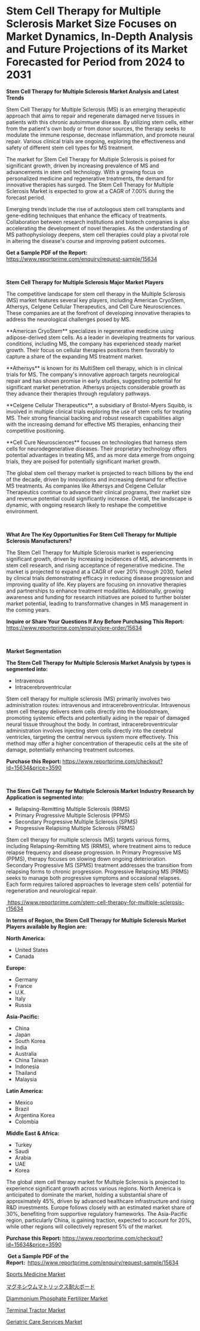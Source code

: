 <p><h1>Stem Cell Therapy for Multiple Sclerosis Market Size Focuses on Market Dynamics, In-Depth Analysis and Future Projections of its Market Forecasted for Period from 2024 to 2031</h1></p><p><strong>Stem Cell Therapy for Multiple Sclerosis Market Analysis and Latest Trends</strong></p>
<p><p>Stem Cell Therapy for Multiple Sclerosis (MS) is an emerging therapeutic approach that aims to repair and regenerate damaged nerve tissues in patients with this chronic autoimmune disease. By utilizing stem cells, either from the patient's own body or from donor sources, the therapy seeks to modulate the immune response, decrease inflammation, and promote neural repair. Various clinical trials are ongoing, exploring the effectiveness and safety of different stem cell types for MS treatment.</p><p>The market for Stem Cell Therapy for Multiple Sclerosis is poised for significant growth, driven by increasing prevalence of MS and advancements in stem cell technology. With a growing focus on personalized medicine and regenerative treatments, the demand for innovative therapies has surged. The Stem Cell Therapy for Multiple Sclerosis Market is expected to grow at a CAGR of 7.00% during the forecast period. </p><p>Emerging trends include the rise of autologous stem cell transplants and gene-editing techniques that enhance the efficacy of treatments. Collaboration between research institutions and biotech companies is also accelerating the development of novel therapies. As the understanding of MS pathophysiology deepens, stem cell therapies could play a pivotal role in altering the disease's course and improving patient outcomes.</p></p>
<p><strong>Get a Sample PDF of the Report:&nbsp;</strong> <a href="https://www.reportprime.com/enquiry/request-sample/15634">https://www.reportprime.com/enquiry/request-sample/15634</a></p>
<p>&nbsp;</p>
<p><strong>Stem Cell Therapy for Multiple Sclerosis Major Market Players</strong></p>
<p><p>The competitive landscape for stem cell therapy in the Multiple Sclerosis (MS) market features several key players, including American CryoStem, Athersys, Celgene Cellular Therapeutics, and Cell Cure Neurosciences. These companies are at the forefront of developing innovative therapies to address the neurological challenges posed by MS.</p><p>**American CryoStem** specializes in regenerative medicine using adipose-derived stem cells. As a leader in developing treatments for various conditions, including MS, the company has experienced steady market growth. Their focus on cellular therapies positions them favorably to capture a share of the expanding MS treatment market.</p><p>**Athersys** is known for its MultiStem cell therapy, which is in clinical trials for MS. The company's innovative approach targets neurological repair and has shown promise in early studies, suggesting potential for significant market penetration. Athersys projects considerable growth as they advance their therapies through regulatory pathways.</p><p>**Celgene Cellular Therapeutics**, a subsidiary of Bristol-Myers Squibb, is involved in multiple clinical trials exploring the use of stem cells for treating MS. Their strong financial backing and robust research capabilities align with the increasing demand for effective MS therapies, enhancing their competitive positioning. </p><p>**Cell Cure Neurosciences** focuses on technologies that harness stem cells for neurodegenerative diseases. Their proprietary technology offers potential advantages in treating MS, and as more data emerge from ongoing trials, they are poised for potentially significant market growth.</p><p>The global stem cell therapy market is projected to reach billions by the end of the decade, driven by innovations and increasing demand for effective MS treatments. As companies like Athersys and Celgene Cellular Therapeutics continue to advance their clinical programs, their market size and revenue potential could significantly increase. Overall, the landscape is dynamic, with ongoing research likely to reshape the competitive environment.</p></p>
<p>&nbsp;</p>
<p><strong>What Are The Key Opportunities For Stem Cell Therapy for Multiple Sclerosis Manufacturers?</strong></p>
<p><p>The Stem Cell Therapy for Multiple Sclerosis market is experiencing significant growth, driven by increasing incidences of MS, advancements in stem cell research, and rising acceptance of regenerative medicine. The market is projected to expand at a CAGR of over 20% through 2030, fueled by clinical trials demonstrating efficacy in reducing disease progression and improving quality of life. Key players are focusing on innovative therapies and partnerships to enhance treatment modalities. Additionally, growing awareness and funding for research initiatives are poised to further bolster market potential, leading to transformative changes in MS management in the coming years.</p></p>
<p><strong>Inquire or Share Your Questions If Any Before Purchasing This Report:</strong> <a href="https://www.reportprime.com/enquiry/pre-order/15634">https://www.reportprime.com/enquiry/pre-order/15634</a></p>
<p>&nbsp;</p>
<p><strong>Market Segmentation</strong></p>
<p><strong>The Stem Cell Therapy for Multiple Sclerosis Market Analysis by types is segmented into:</strong></p>
<p><ul><li>Intravenous</li><li>Intracerebroventricular</li></ul></p>
<p><p>Stem cell therapy for multiple sclerosis (MS) primarily involves two administration routes: intravenous and intracerebroventricular. Intravenous stem cell therapy delivers stem cells directly into the bloodstream, promoting systemic effects and potentially aiding in the repair of damaged neural tissue throughout the body. In contrast, intracerebroventricular administration involves injecting stem cells directly into the cerebral ventricles, targeting the central nervous system more effectively. This method may offer a higher concentration of therapeutic cells at the site of damage, potentially enhancing treatment outcomes.</p></p>
<p><strong>Purchase this Report:&nbsp;</strong><a href="https://www.reportprime.com/checkout?id=15634&price=3590">https://www.reportprime.com/checkout?id=15634&price=3590</a></p>
<p>&nbsp;</p>
<p><strong>The Stem Cell Therapy for Multiple Sclerosis Market Industry Research by Application is segmented into:</strong></p>
<p><ul><li>Relapsing-Remitting Multiple Sclerosis (RRMS)</li><li>Primary Progressive Multiple Sclerosis (PPMS)</li><li>Secondary Progressive Multiple Sclerosis (SPMS)</li><li>Progressive Relapsing Multiple Sclerosis (PRMS)</li></ul></p>
<p><p>Stem cell therapy for multiple sclerosis (MS) targets various forms, including Relapsing-Remitting MS (RRMS), where treatment aims to reduce relapse frequency and disease progression. In Primary Progressive MS (PPMS), therapy focuses on slowing down ongoing deterioration. Secondary Progressive MS (SPMS) treatment addresses the transition from relapsing forms to chronic progression. Progressive Relapsing MS (PRMS) seeks to manage both progressive symptoms and occasional relapses. Each form requires tailored approaches to leverage stem cells' potential for regeneration and neurological repair.</p></p>
<p><a href="https://www.reportprime.com/stem-cell-therapy-for-multiple-sclerosis-r15634">&nbsp;https://www.reportprime.com/stem-cell-therapy-for-multiple-sclerosis-r15634</a></p>
<p><strong>In terms of Region, the Stem Cell Therapy for Multiple Sclerosis Market Players available by Region are:</strong></p>
<p>
    <p> <strong> North America: </strong>
        <ul>
            <li>United States</li>
            <li>Canada</li>
        </ul>
        </p> 
    <p> <strong> Europe: </strong>
        <ul>
            <li>Germany</li>
            <li>France</li>
            <li>U.K.</li>
            <li>Italy</li>
            <li>Russia</li>
        </ul>
        </p> 
    <p> <strong> Asia-Pacific: </strong>
        <ul>
            <li>China</li>
            <li>Japan</li>
            <li>South Korea</li>
            <li>India</li>
            <li>Australia</li>
            <li>China Taiwan</li>
            <li>Indonesia</li>
            <li>Thailand</li>
            <li>Malaysia</li>
        </ul>
        </p> 
    <p> <strong> Latin America: </strong>
        <ul>
            <li>Mexico</li>
            <li>Brazil</li>
            <li>Argentina Korea</li>
            <li>Colombia</li>
        </ul>
        </p> 
    <p> <strong> Middle East & Africa: </strong>
        <ul>
            <li>Turkey</li>
            <li>Saudi</li>
            <li>Arabia</li>
            <li>UAE</li>
            <li>Korea</li>
        </ul>
    </p>
    </p>
<p><p>The global stem cell therapy market for Multiple Sclerosis is projected to experience significant growth across various regions. North America is anticipated to dominate the market, holding a substantial share of approximately 45%, driven by advanced healthcare infrastructure and rising R&D investments. Europe follows closely with an estimated market share of 30%, benefiting from supportive regulatory frameworks. The Asia-Pacific region, particularly China, is gaining traction, expected to account for 20%, while other regions will collectively represent 5% of the market.</p></p>
<p><strong>Purchase this Report: </strong><a href="https://www.reportprime.com/checkout?id=15634&price=3590">https://www.reportprime.com/checkout?id=15634&price=3590</a></p>
<p>&nbsp;<strong>Get a Sample PDF of the Report:&nbsp;&nbsp;</strong><a href="https://www.reportprime.com/enquiry/request-sample/15634">https://www.reportprime.com/enquiry/request-sample/15634</a></p>
<p><strong></strong></p>
<p><p><a href="https://github.com/MoonZANDRA/Market-Research-Report-List-1/blob/main/sports-medicine-market.md">Sports Medicine Market</a></p><p><a href="https://medium.com/@janrona788520/magnesium-matrix-fire-rated-boards-market-%E3%81%AF-%E3%82%B3%E3%82%B9%E3%83%88%E7%AE%A1%E7%90%86%E3%81%A8%E5%8A%B9%E7%8E%87%E5%90%91%E4%B8%8A%E3%82%92%E5%84%AA%E5%85%88%E3%81%97%E3%81%BE%E3%81%99-%E3%81%95%E3%82%89%E3%81%AB-%E5%A0%B1%E5%91%8A%E6%9B%B8%E3%81%AF%E5%B8%82%E5%A0%B4%E3%81%AE%E9%9C%80%E8%A6%81%E9%9D%A2%E3%81%A8%E4%BE%9B%E7%B5%A6%E9%9D%A2%E3%81%AE%E4%B8%A1%E6%96%B9%E3%82%92%E3%82%AB%E3%83%90%E3%83%BC%E3%81%97%E3%81%A6%E3%81%84%E3%81%BE%E3%81%99-6e7e58249f1b?postPublishedType=initial">マグネシウムマトリックス耐火ボード</a></p><p><a href="https://medium.com/@shanieprice69879/the-market-for-diammonium-phosphate-fertilizer-market-is-examined-in-this-report-along-with-the-6883df04a2af">Diammonium Phosphate Fertilizer Market</a></p><p><a href="https://issuu.com/reportprime-2/docs/terminal-tractor-market-size-2030.p_49dd2fda72dba5">Terminal Tractor Market</a></p><p><a href="https://github.com/jordond5lezama/Market-Research-Report-List-1/blob/main/geriatric-care-services-market.md">Geriatric Care Services Market</a></p></p>